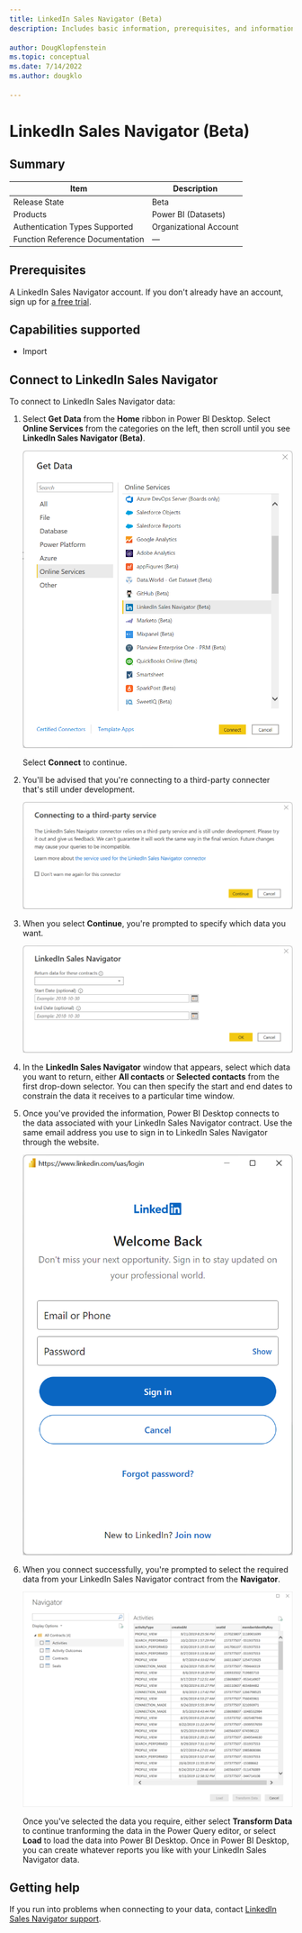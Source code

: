 ```yaml
---
title: LinkedIn Sales Navigator (Beta)
description: Includes basic information, prerequisites, and information on how to connect to LinkedIn Sales Navigator.

author: DougKlopfenstein
ms.topic: conceptual
ms.date: 7/14/2022
ms.author: dougklo

---
```


# LinkedIn Sales Navigator (Beta)

## Summary

| Item | Description |
| ---- | ----------- |
| Release State | Beta |
| Products | Power BI (Datasets) |
| Authentication Types Supported | Organizational Account |
| Function Reference Documentation | &mdash; |

## Prerequisites

A LinkedIn Sales Navigator account. If you don't already have an account, sign up for [a free trial](https://business.linkedin.com/sales-solutions/cx/18/08/linkedin-sales-navigator).

## Capabilities supported

* Import

## Connect to LinkedIn Sales Navigator

To connect to LinkedIn Sales Navigator data:

1. Select **Get Data** from the **Home** ribbon in Power BI Desktop. Select **Online Services** from the categories on the left, then scroll until you see **LinkedIn Sales Navigator (Beta)**.

   ![Get Data in Power BI Desktop](media/linkedin-sales-navigator/get-data.png)

   Select **Connect** to continue.

2. You'll be advised that you're connecting to a third-party connecter that's still under development.

   ![Third-party warning](media/linkedin-sales-navigator/third-party-notice.png)

3. When you select **Continue**, you're prompted to specify which data you want.

   ![Prompt for which information to provide](media/linkedin-sales-navigator/desktop-sign-in.png)

4. In the **LinkedIn Sales Navigator** window that appears, select which data you want to return, either **All contacts** or **Selected contacts** from the first drop-down selector. You can then specify the start and end dates to constrain the data it receives to a particular time window.

5. Once you've provided the information, Power BI Desktop connects to the data associated with your LinkedIn Sales Navigator contract. Use the same email address you use to sign in to LinkedIn Sales Navigator through the website.

   ![Sign in to LinkedIn](media/linkedin-sales-navigator/sign-in-address.png)

6. When you connect successfully, you're prompted to select the required data from your LinkedIn Sales Navigator contract from the **Navigator**.

   [![Select data with Navigator](media/linkedin-sales-navigator/navigator.png)](media/linkedin-sales-navigator/navigator.png#lightbox)

   Once you've selected the data you require, either select **Transform Data** to continue tranforming the data in the Power Query editor, or select **Load** to load the data into Power BI Desktop. Once in Power BI Desktop, you can create whatever reports you like with your LinkedIn Sales Navigator data.

## Getting help

If you run into problems when connecting to your data, contact [LinkedIn Sales Navigator support](https://www.linkedin.com/help/sales-navigator).
